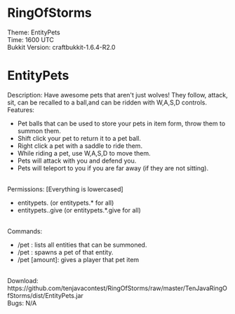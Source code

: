 RingOfStorms
============

Theme: EntityPets
<br/>Time: 1600 UTC
<br/>Bukkit Version: craftbukkit-1.6.4-R2.0
<br/>

EntityPets
==========
Description: Have awesome pets that aren't just wolves! They follow, attack, sit, can be recalled to a ball,and can be ridden with W,A,S,D controls.
<br/>
Features: 
<ul>
<li> Pet balls that can be used to store your pets in item form, throw them to summon them.
<li> Shift click your pet to return it to a pet ball.
<li> Right click a pet with a saddle to ride them.
<li> While riding a pet, use W,A,S,D to move them.
<li> Pets will attack with you and defend you.
<li> Pets will teleport to you if you are far away (if they are not sitting).
</ul>
<br/>
Permissions: [Everything is lowercased]
<ul>
<li> entitypets.<entity_name> (or entitypets.* for all)
<li> entitypets.<entity_name>.give (or entitypets.*.give for all)
</ul>
<br/>
Commands: 
<ul>
<li> /pet : lists all entities that can be summoned.
<li> /pet <entity> : spawns a pet of that entity.
<li> /pet <entity> <player> [amount]: gives a player that pet item
</ul>
<br/>
Download: https://github.com/tenjavacontest/RingOfStorms/raw/master/TenJavaRingOfStorms/dist/EntityPets.jar
<br/>
Bugs: N/A
